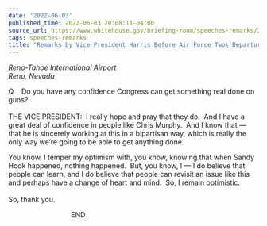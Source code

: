 ```yaml
---
date: '2022-06-03'
published_time: 2022-06-03 20:08:11-04:00
source_url: https://www.whitehouse.gov/briefing-room/speeches-remarks/2022/06/03/remarks-by-vice-president-harris-before-air-force-two-departure-5/
tags: speeches-remarks
title: "Remarks by Vice President Harris Before Air Force Two\_Departure"
---
```

 
*Reno-Tahoe International Airport  
*Reno, Nevada**

Q    Do you have any confidence Congress can get something real done on
guns?  
   
THE VICE PRESIDENT:  I really hope and pray that they do.  And I have a
great deal of confidence in people like Chris Murphy.  And I know that —
that he is sincerely working at this in a bipartisan way, which is
really the only way we’re going to be able to get anything done.  
  
You know, I temper my optimism with, you know, knowing that when Sandy
Hook happened, nothing happened.  But, you know, I — I do believe that
people can learn, and I do believe that people can revisit an issue like
this and perhaps have a change of heart and mind.  So, I remain
optimistic.   
   
So, thank you.  
  
                                END
